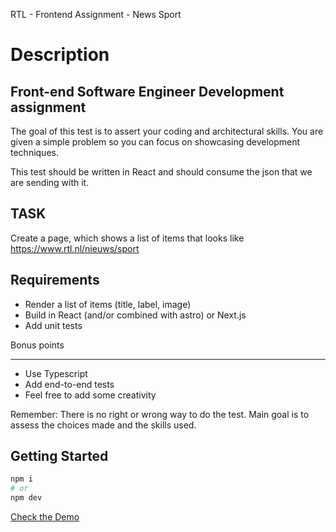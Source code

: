 RTL - Frontend Assignment - News Sport

# Description

## Front-end Software Engineer Development assignment

The goal of this test is to assert your coding and architectural skills.
You are given a simple problem so you can focus on showcasing development techniques.

This test should be written in React and should consume the json that we are sending with it.

## TASK

Create a page, which shows a list of items that looks like
https://www.rtl.nl/nieuws/sport

## Requirements

- Render a list of items (title, label, image)
- Build in React (and/or combined with astro) or Next.js
- Add unit tests

Bonus points

---

- Use Typescript
- Add end-to-end tests
- Feel free to add some creativity

Remember: There is no right or wrong way to do the test. Main goal is to assess the choices made and the skills used.

## Getting Started

```bash
npm i
# or
npm dev
```

[Check the Demo](https://rtl-sport-news-git-dynamic-components-re2005.vercel.app/)
